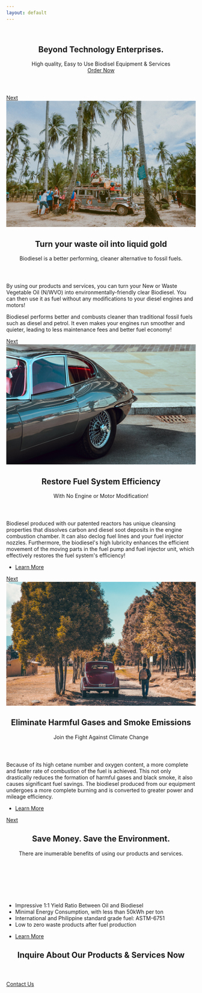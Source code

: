 ```yaml
---
layout: default
---
```

<!-- Banner -->
<section id="banner">
  <div class="content">
    <span class="image"><img src="{{ site.baseurl }}{% link images/logo.square.jpg %}" alt="" /></span>
    <header>
      <h2>Beyond Technology Enterprises.</h2>
      <p>High quality, Easy to Use Biodisel Equipment &amp; Services<br />
      <a href="mailto:order@biodiesel.equipment" 
        onclick="ga('send','event','link','ordernow','banner header');">Order Now</a></p>
    </header>
  </div>
  <a href="#one" class="goto-next scrolly">Next</a>
</section>
<!-- One -->
<section id="one" class="spotlight style1 bottom">
  <span class="image fit main"><img src="images/pic02.jpg" alt="" /></span>
  <div class="content">
    <div class="container">
      <div class="row">
        <div class="4u 12u$(medium)">
          <header>
            <h2>Turn your waste oil into liquid gold</h2>
            <p>Biodiesel is a better performing, cleaner alternative to fossil fuels.</p>
          </header>
        </div>
        <div class="4u 12u$(medium)">
          <p>By using our products and services, you can turn your New or Waste
          Vegetable Oil (N/WVO) into environmentally-friendly clear Biodiesel. You
          can then use it as fuel without any modifications to your diesel engines
          and motors!</p>
        </div>
        <div class="4u$ 12u$(medium)">
          <p>Biodiesel performs better and combusts cleaner than traditional
          fossil fuels such as diesel and petrol. It even makes your engines
          run smoother and quieter, leading to less maintenance fees and
          better fuel economy!</p>
        </div>
      </div>
    </div>
  </div>
  <a href="#two" class="goto-next scrolly">Next</a>
</section>
<!-- Two -->
<section id="two" class="spotlight style2 right">
  <span class="image fit main"><img src="images/pic03.jpg" alt="" /></span>
  <div class="content">
    <header>
      <h2>Restore Fuel System Efficiency</h2>
      <p>With No Engine or Motor Modification!</p>
    </header>
    <p>Biodiesel produced with our patented reactors has unique cleansing properties that 
    dissolves carbon and diesel soot deposits in the engine combustion chamber. It can also 
    declog fuel lines and your fuel injector nozzles. Furthermore, the biodiesel's high 
    lubricity enhances the efficient movement of the moving parts in the fuel pump and fuel
     injector unit, which effectively restores the fuel system's efficiency!</p>
    <ul class="actions">
      <li><a href="{{ site.baseurl }}{% link _pages/faq.md %}"
          onclick="ga('send','event','link','faq','section two');"
          class="button">Learn More</a></li>
    </ul>
  </div>
  <a href="#three" class="goto-next scrolly">Next</a>
</section>
<!-- Three -->
<section id="three" class="spotlight style3 left">
  <span class="image fit main bottom"><img src="images/pic04.jpg" alt="" /></span>
  <div class="content">
    <header>
      <h2>Eliminate Harmful Gases and Smoke Emissions</h2>
      <p>Join the Fight Against Climate Change</p>
    </header>
    <p>Because of its high cetane number and oxygen content, a more complete and faster rate of combustion of the fuel is achieved. This not only drastically reduces the formation of harmful gases and black smoke, it also causes significant fuel savings. The biodiesel produced from our equipment undergoes a more complete burning and is converted to greater power and mileage efficiency.</p>
    <ul class="actions">
      <li><a href="{{ site.baseurl }}{% link _pages/faq.md %}"
          onclick="ga('send','event','link','faq','section three');"
          class="button">Learn More</a></li>
    </ul>
  </div>
  <a href="#four" class="goto-next scrolly">Next</a>
</section>
<!-- Four -->
<section id="four" class="wrapper style1 special fade-up">
  <div class="container">
    <header class="major">
      <h2>Save Money. Save the Environment.</h2>
      <p>There are inumerable benefits of using our products and services.</p>
    </header>
    <div class="box alt">
      <div class="center-parent">
        <div class="center-child">
          <div class="slideshow">
            <div><img src="{{ site.baseurl }}{% link images/slide01.jpg %}" alt=""/></div>
            <div><img src="{{ site.baseurl }}{% link images/slide02.jpg %}" alt=""/></div>
            <div><img src="{{ site.baseurl }}{% link images/slide03.jpg %}" alt=""/></div>
          </div>
          <ul>
            <li>Impressive 1:1 Yield Ratio Between Oil and Biodiesel</li>
            <li>Minimal Energy Consumption, with less than 50kWh per ton</li>
            <li>International and Philippine standard grade fuel: ASTM-6751</li>
            <li>Low to zero waste products after fuel production</li>
          </ul>
        </div>
      </div>
    </div>
    <footer class="major">
      <ul class="actions">
        <li><a href="{{ site.baseurl }}{% link _pages/faq.md %}" 
          onclick="ga('send','event','link','faq','section four');"
          class="button">Learn More</a></li>
      </ul>
    </footer>
  </div>
</section>
<!-- Five -->
<section id="five" class="wrapper style2 special fade">
  <div class="container">
    <header>
      <h2>Inquire About Our Products &amp; Services Now</h2>
    </header>
    <div>
      <a href="mailto:order@biodiesel.equipment" 
        onclick="ga('send','event','link','ordernow','section five');"
        class="button special">Contact Us</a>
    </div>
  </div>
</section>
